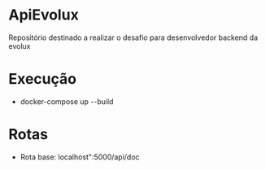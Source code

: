 # ApiEvolux
Repositório destinado a realizar o desafio para desenvolvedor backend da evolux

# Execução
- docker-compose up --build

# Rotas
- Rota base: localhost":5000/api/doc
